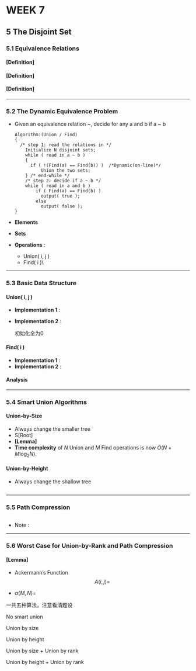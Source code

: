 # WEEK 7

## 5 The Disjoint Set

### 5.1 Equivalence Relations

#### [Definition] 

#### [Definition]

#### [Definition]

---

### 5.2 The Dynamic Equivalence Problem

- Given an equivalence relation ~, decide for any a and b if a ~ b

  ```pseudocode
  Algorithm:(Union / Find)
  {
  	/* step 1: read the relations in */
      Initialize N disjoint sets;
      while ( read in a ~ b ) 
      {
      	if ( !(Find(a) == Find(b)) )  /*Dynamic(on-line)*/
  			Union the two sets;
      } /* end-while */
      /* step 2: decide if a ~ b */
      while ( read in a and b ) 
          if ( Find(a) == Find(b) )
          	output( true );
          else   
          	output( false );
  }
  ```

- **Elements**
- **Sets**
- **Operations** :
  - Union( i, j )
  - Find( i )\

---

### 5.3 Basic Data Structure

#### Union( i, j )

- **Implementation 1** :

- **Implementation 2** :

  

  初始化全为0

#### Find( i )

- **Implementation 1** :
- **Implementation 2** :

#### Analysis

---

### 5.4 Smart Union Algorithms

#### Union-by-Size

- Always change the smaller tree
- S[Root]
- **[Lemma]** 
- **Time complexity** of $N$ Union and $M$ Find operations is now $O(N+M\log_2N)$.

#### Union-by-Height

- Always change the shallow tree

  ```
  
  ```

---

### 5.5 Path Compression

```

```

- Note : 

---

### 5.6 Worst Case for Union-by-Rank and Path Compression

#### [Lemma] 

- Ackermann’s Function
  $$
  A(i,j)=
  $$
  

- $\alpha(M,N)=$



一共五种算法，注意看清题设

No smart union

Union by size

Union by height

Union by size + Union by rank

Union by height + Union by rank
